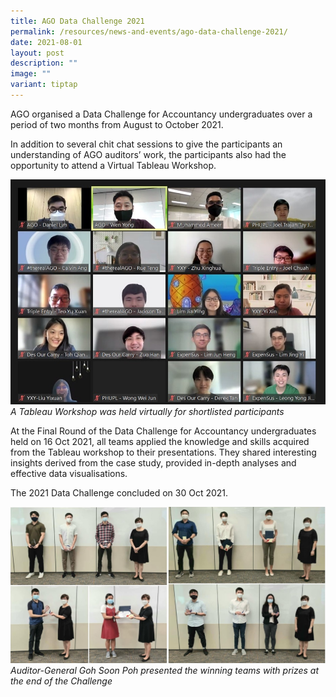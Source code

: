 ```yaml
---
title: AGO Data Challenge 2021
permalink: /resources/news-and-events/ago-data-challenge-2021/
date: 2021-08-01
layout: post
description: ""
image: ""
variant: tiptap
---
```

AGO organised a Data Challenge for Accountancy undergraduates over a period of two months from August to October 2021.

In addition to several chit chat sessions to give the participants an understanding of AGO auditors’ work, the participants also had the opportunity to attend a Virtual Tableau Workshop. 

![](/images/News_Events_Photos/2021/DataChallenge2021.jpg)
*A Tableau Workshop was held virtually for shortlisted participants*

At the Final Round of the Data Challenge for Accountancy undergraduates held on 16 Oct 2021, all teams applied the knowledge and skills acquired from the Tableau workshop to their presentations. They shared interesting insights derived from the case study, provided in-depth analyses and effective data visualisations.

The 2021 Data Challenge concluded on 30 Oct 2021.

![](/images/News_Events_Photos/2021/datachallenge2021prize.jpg)
*Auditor-General Goh Soon Poh presented the winning teams with prizes at the end of the Challenge*